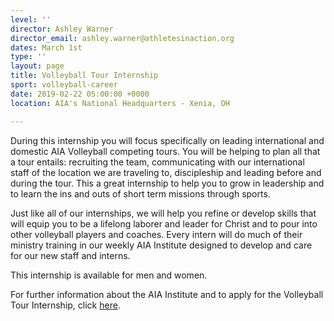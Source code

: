 ```yaml
---
level: ''
director: Ashley Warner
director_email: ashley.warner@athletesinaction.org
dates: March 1st
type: ''
layout: page
title: Volleyball Tour Internship
sport: volleyball-career
date: 2019-02-22 05:00:00 +0000
location: AIA's National Headquarters - Xenia, OH

---
```


During this internship you will focus specifically on leading international and domestic AIA Volleyball competing tours. You will be helping to plan all that a tour entails: recruiting the team, communicating with our international staff of the location we are traveling to, discipleship and leading before and during the tour. This a great internship to help you to grow in leadership and to learn the ins and outs of short term missions through sports.

Just like all of our internships, we will help you refine or develop skills that will equip you to be a lifelong laborer and leader for Christ and to pour into other volleyball players and coaches. Every intern will do much of their ministry training in our weekly AIA Institute designed to develop and care for our new staff and interns.

This internship is available for men and women.

For further information about the AIA Institute and to apply for the Volleyball Tour Internship, click [here](/careers/aiainstitute).